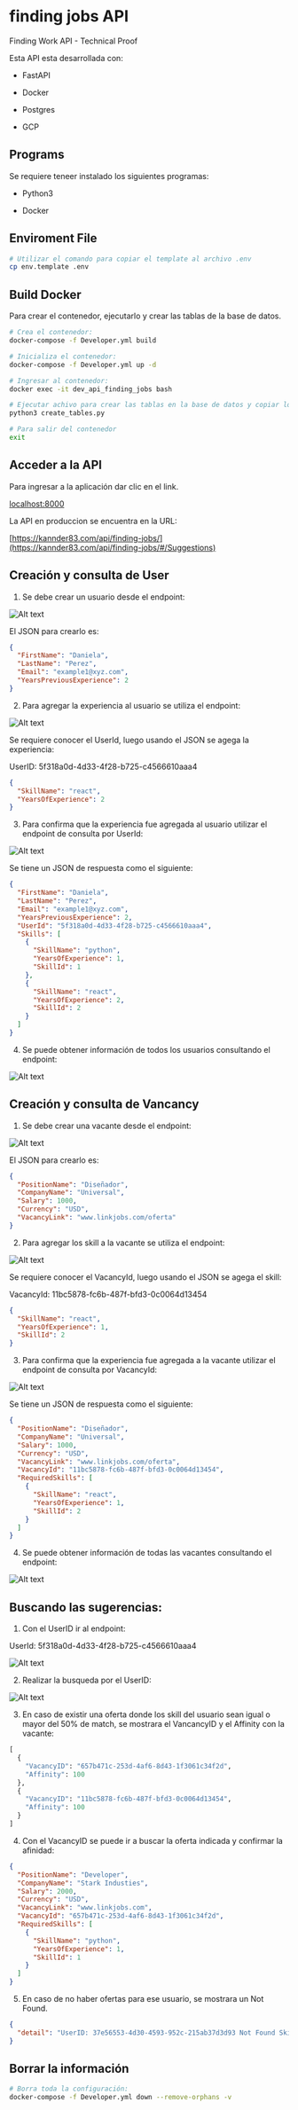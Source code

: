 # finding jobs API

Finding Work API - Technical Proof

Esta API esta desarrollada con:

- FastAPI

- Docker

- Postgres

- GCP

## Programs

Se requiere teneer instalado los siguientes programas:

- Python3

- Docker

## Enviroment File

```bash
# Utilizar el comando para copiar el template al archivo .env
cp env.template .env
```

## Build Docker

Para crear el contenedor, ejecutarlo y crear las tablas de la base de datos.

```bash
# Crea el contenedor:
docker-compose -f Developer.yml build

# Inicializa el contenedor:
docker-compose -f Developer.yml up -d

# Ingresar al contenedor:
docker exec -it dev_api_finding_jobs bash

# Ejecutar achivo para crear las tablas en la base de datos y copiar los datos a la BD:
python3 create_tables.py

# Para salir del contenedor
exit
```

## Acceder a la API

Para ingresar a la aplicación dar clic en el link.

[localhost:8000](http://localhost:8000/)

La API en produccion se encuentra en la URL:

[https://kannder83.com/api/finding-jobs/](https://kannder83.com/api/finding-jobs/#/Suggestions)

## Creación y consulta de User

1. Se debe crear un usuario desde el endpoint:

![Alt text](./documentation/img/image_01.png "image 01")

El JSON para crearlo es:

```json
{
  "FirstName": "Daniela",
  "LastName": "Perez",
  "Email": "example1@xyz.com",
  "YearsPreviousExperience": 2
}
```

2. Para agregar la experiencia al usuario se utiliza el endpoint:

![Alt text](./documentation/img/image_02.png "image 02")

Se requiere conocer el UserId, luego usando el JSON se agega la experiencia:

UserID: 5f318a0d-4d33-4f28-b725-c4566610aaa4

```json
{
  "SkillName": "react",
  "YearsOfExperience": 2
}
```

3. Para confirma que la experiencia fue agregada al usuario utilizar el endpoint de consulta por UserId:

![Alt text](./documentation/img/image_03.png "image 03")

Se tiene un JSON de respuesta como el siguiente:

```json
{
  "FirstName": "Daniela",
  "LastName": "Perez",
  "Email": "example1@xyz.com",
  "YearsPreviousExperience": 2,
  "UserId": "5f318a0d-4d33-4f28-b725-c4566610aaa4",
  "Skills": [
    {
      "SkillName": "python",
      "YearsOfExperience": 1,
      "SkillId": 1
    },
    {
      "SkillName": "react",
      "YearsOfExperience": 2,
      "SkillId": 2
    }
  ]
}
```

4. Se puede obtener información de todos los usuarios consultando el endpoint:

![Alt text](./documentation/img/image_04.png "image 04")

## Creación y consulta de Vancancy

1. Se debe crear una vacante desde el endpoint:

![Alt text](./documentation/img/image_05.png "image 05")

El JSON para crearlo es:

```json
{
  "PositionName": "Diseñador",
  "CompanyName": "Universal",
  "Salary": 1000,
  "Currency": "USD",
  "VacancyLink": "www.linkjobs.com/oferta"
}
```

2. Para agregar los skill a la vacante se utiliza el endpoint:

![Alt text](./documentation/img/image_06.png "image 06")

Se requiere conocer el VacancyId, luego usando el JSON se agega el skill:

VacancyId: 11bc5878-fc6b-487f-bfd3-0c0064d13454

```json
{
  "SkillName": "react",
  "YearsOfExperience": 1,
  "SkillId": 2
}
```

3. Para confirma que la experiencia fue agregada a la vacante utilizar el endpoint de consulta por VacancyId:

![Alt text](./documentation/img/image_07.png "image 07")

Se tiene un JSON de respuesta como el siguiente:

```json
{
  "PositionName": "Diseñador",
  "CompanyName": "Universal",
  "Salary": 1000,
  "Currency": "USD",
  "VacancyLink": "www.linkjobs.com/oferta",
  "VacancyId": "11bc5878-fc6b-487f-bfd3-0c0064d13454",
  "RequiredSkills": [
    {
      "SkillName": "react",
      "YearsOfExperience": 1,
      "SkillId": 2
    }
  ]
}
```

4. Se puede obtener información de todas las vacantes consultando el endpoint:

![Alt text](./documentation/img/image_08.png "image 08")

## Buscando las sugerencias:

1. Con el UserID ir al endpoint:

UserId: 5f318a0d-4d33-4f28-b725-c4566610aaa4

![Alt text](./documentation/img/image_09.png "image 09")

2. Realizar la busqueda por el UserID:

![Alt text](./documentation/img/image_10.png "image 10")

3. En caso de existir una oferta donde los skill del usuario sean igual o mayor del 50% de match, se mostrara el VancancyID y el Affinity con la vacante:

```py
[
  {
    "VacancyID": "657b471c-253d-4af6-8d43-1f3061c34f2d",
    "Affinity": 100
  },
  {
    "VacancyID": "11bc5878-fc6b-487f-bfd3-0c0064d13454",
    "Affinity": 100
  }
]
```

4. Con el VacancyID se puede ir a buscar la oferta indicada y confirmar la afinidad:

```json
{
  "PositionName": "Developer",
  "CompanyName": "Stark Industies",
  "Salary": 2000,
  "Currency": "USD",
  "VacancyLink": "www.linkjobs.com",
  "VacancyId": "657b471c-253d-4af6-8d43-1f3061c34f2d",
  "RequiredSkills": [
    {
      "SkillName": "python",
      "YearsOfExperience": 1,
      "SkillId": 1
    }
  ]
}
```

5. En caso de no haber ofertas para ese usuario, se mostrara un Not Found.

```json
{
  "detail": "UserID: 37e56553-4d30-4593-952c-215ab37d3d93 Not Found Skills"
}
```

## Borrar la información

```bash
# Borra toda la configuración:
docker-compose -f Developer.yml down --remove-orphans -v
```
